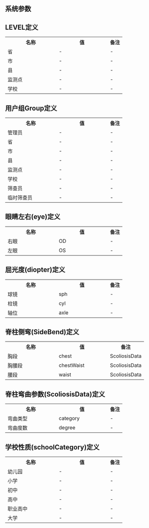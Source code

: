 ## 系统参数

## LEVEL定义

<table>
    <tr>
        <th style="width:150px;">名称</th>
        <th style="width:150px;">值</th>
        <th>备注</th>
    </tr>
    <tr>
        <td>省</td>
        <td>-</td>
        <td>-</td>
    </tr>
    <tr>
        <td>市</td>
        <td>-</td>
        <td>-</td>
    </tr>
    <tr>
        <td>县</td>
        <td>-</td>
        <td>-</td>
    </tr>
    <tr>
        <td>监测点</td>
        <td>-</td>
        <td>-</td>
    </tr>
    <tr>
        <td>学校</td>
        <td>-</td>
        <td>-</td>
    </tr>
</table>

## 用户组Group定义

<table>
    <tr>
        <th style="width:150px;">名称</th>
        <th style="width:150px;">值</th>
        <th>备注</th>
    </tr>
    <tr>
        <td>管理员</td>
        <td>-</td>
        <td>-</td>
    </tr>
    <tr>
        <td>省</td>
        <td>-</td>
        <td>-</td>
    </tr>
    <tr>
        <td>市</td>
        <td>-</td>
        <td>-</td>
    </tr>
    <tr>
        <td>县</td>
        <td>-</td>
        <td>-</td>
    </tr>
    <tr>
        <td>监测点</td>
        <td>-</td>
        <td>-</td>
    </tr>
    <tr>
        <td>学校</td>
        <td>-</td>
        <td>-</td>
    </tr>
    <tr>
        <td>筛查员</td>
        <td>-</td>
        <td>-</td>
    </tr>
    <tr>
        <td>临时筛查员</td>
        <td>-</td>
        <td>-</td>
    </tr>
</table>

## 眼睛左右(eye)定义

<table>
    <tr>
        <th style="width:150px;">名称</th>
        <th style="width:150px;">值</th>
        <th>备注</th>
    </tr>
    <tr>
        <td>右眼</td>
        <td>OD</td>
        <td>-</td>
    </tr>
    <tr>
        <td>左眼</td>
        <td>OS</td>
        <td>-</td>
    </tr>
</table>

## 屈光度(diopter)定义

<table>
    <tr>
        <th style="width:150px;">名称</th>
        <th style="width:150px;">值</th>
        <th>备注</th>
    </tr>
    <tr>
        <td>球镜</td>
        <td>sph</td>
        <td>-</td>
    </tr>
    <tr>
        <td>柱镜</td>
        <td>cyl</td>
        <td>-</td>
    </tr>
    <tr>
        <td>轴位</td>
        <td>axle</td>
        <td>-</td>
    </tr>
</table>

## 脊柱侧弯(SideBend)定义

<table>
    <tr>
        <th style="width:150px;">名称</th>
        <th style="width:150px;">值</th>
        <th>备注</th>
    </tr>
    <tr>
        <td>胸段</td>
        <td>chest</td>
        <td>ScoliosisData</td>
    </tr>
    <tr>
        <td>胸腰段</td>
        <td>chestWaist</td>
        <td>ScoliosisData</td>
    </tr>
    <tr>
        <td>腰段</td>
        <td>waist</td>
        <td>ScoliosisData</td>
    </tr>
</table>

## 脊柱弯曲参数(ScoliosisData)定义

<table>
    <tr>
        <th style="width:150px;">名称</th>
        <th style="width:150px;">值</th>
        <th>备注</th>
    </tr>
    <tr>
        <td>弯曲类型</td>
        <td>category</td>
        <td>-</td>
    </tr>
    <tr>
        <td>弯曲度数</td>
        <td>degree</td>
        <td>-</td>
    </tr>
</table>

## 学校性质(schoolCategory)定义

<table>
    <tr>
        <th style="width:150px;">名称</th>
        <th style="width:150px;">值</th>
        <th>备注</th>
    </tr>
    <tr>
        <td>幼儿园</td>
        <td>-</td>
        <td>-</td>
    </tr>
    <tr>
        <td>小学</td>
        <td>-</td>
        <td>-</td>
    </tr>
    <tr>
        <td>初中</td>
        <td>-</td>
        <td>-</td>
    </tr>
    <tr>
        <td>高中</td>
        <td>-</td>
        <td>-</td>
    </tr>
    <tr>
        <td>职业高中</td>
        <td>-</td>
        <td>-</td>
    </tr>
    <tr>
        <td>大学</td>
        <td>-</td>
        <td>-</td>
    </tr>
</table>